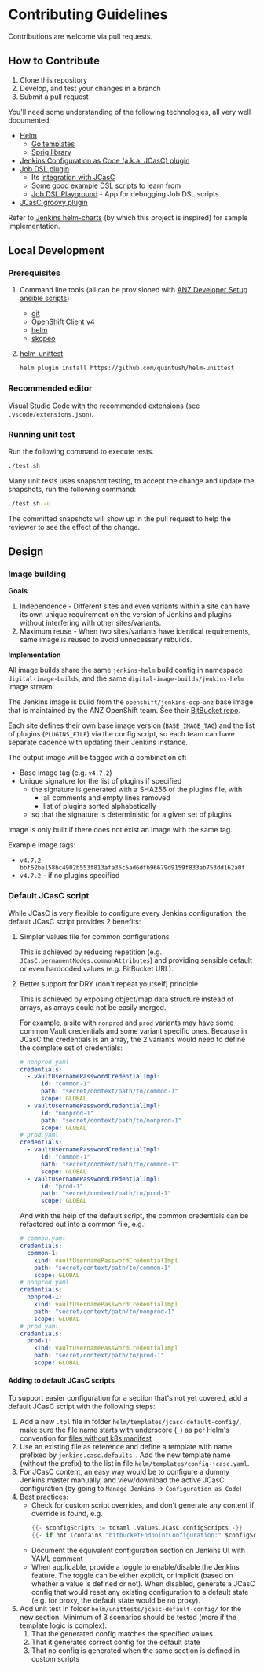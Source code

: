 # Contributing Guidelines

Contributions are welcome via pull requests.

## How to Contribute

1. Clone this repository
2. Develop, and test your changes in a branch
3. Submit a pull request

You'll need some understanding of the following technologies, all very well documented:

- [Helm](https://helm.sh/docs/chart_template_guide/getting_started/)
  - [Go templates](https://pkg.go.dev/text/template)
  - [Sprig library](https://masterminds.github.io/sprig/)
- [Jenkins Configuration as Code (a.k.a. JCasC) plugin](https://github.com/jenkinsci/configuration-as-code-plugin)
- [Job DSL plugin](https://github.com/jenkinsci/job-dsl-plugin)
  - Its [integration with JCasC](https://github.com/jenkinsci/job-dsl-plugin/blob/master/docs/JCasC.md)
  - Some good [example DSL scripts](https://github.com/sheehan/job-dsl-gradle-example) to learn from
  - [Job DSL Playground](http://job-dsl.herokuapp.com/) - App for debugging Job DSL scripts.
- [JCasC groovy plugin](https://github.com/jenkinsci/configuration-as-code-groovy-plugin)

Refer to [Jenkins helm-charts](https://github.com/jenkinsci/helm-charts) (by which this project is inspired) for sample
implementation.

## Local Development

### Prerequisites

1. Command line tools (all can be provisioned with
   [ANZ Developer Setup ansible scripts](https://bitbucket.nz.service.anz/projects/DS/repos/ansible/browse))
   - [git](https://git-scm.com/)
   - [OpenShift Client v4](https://docs.openshift.com/container-platform/4.7/cli_reference/openshift_cli/getting-started-cli.html)
   - [helm](https://helm.sh/docs/intro/install/)
   - [skopeo](https://github.com/containers/skopeo)
2. [helm-unittest](https://github.com/quintush/helm-unittest)

   ```sh
   helm plugin install https://github.com/quintush/helm-unittest
   ```

### Recommended editor

Visual Studio Code with the recommended extensions (see `.vscode/extensions.json`).

### Running unit test

Run the following command to execute tests.

```sh
./test.sh
```

Many unit tests uses snapshot testing, to accept the change and update the snapshots, run the following command:

```sh
./test.sh -u
```

The committed snapshots will show up in the pull request to help the reviewer to see the effect of the change.

## Design

### Image building

**Goals**

1. Independence - Different sites and even variants within a site can have its own unique requirement on the version of
   Jenkins and plugins without interfering with other sites/variants.
2. Maximum reuse - When two sites/variants have identical requirements, same image is reused to avoid unnecessary
   rebuilds.

**Implementation**

All image builds share the same `jenkins-helm` build config in namespace `digital-image-builds`, and the same
`digital-image-builds/jenkins-helm` image stream.

The Jenkins image is build from the `openshift/jenkins-ocp-anz` base image that is maintained by the ANZ OpenShift team.
See their [BitBucket repo](https://bitbucket.nz.service.anz/projects/OP/repos/jenkins/browse).

Each site defines their own base image version (`BASE_IMAGE_TAG`) and the list of plugins (`PLUGINS_FILE`) via the
config script, so each team can have separate cadence with updating their Jenkins instance.

The output image will be tagged with a combination of:

- Base image tag (e.g. `v4.7.2`)
- Unique signature for the list of plugins if specified
  - the signature is generated with a SHA256 of the plugins file, with
    - all comments and empty lines removed
    - list of plugins sorted alphabetically
  - so that the signature is deterministic for a given set of plugins

Image is only built if there does not exist an image with the same tag.

Example image tags:

- `v4.7.2-bbf62be158bc4902b553f813afa35c5ad6dfb96679d9159f833ab753dd162a0f`
- `v4.7.2` - if no plugins specified

### Default JCasC script

While JCasC is very flexible to configure every Jenkins configuration, the default JCasC script provides 2 benefits:

1. Simpler values file for common configurations

   This is achieved by reducing repetition (e.g. `JCasC.permanentNodes.commonAttributes`) and providing sensible default
   or even hardcoded values (e.g. BitBucket URL).

2. Better support for DRY (don't repeat yourself) principle

   This is achieved by exposing object/map data structure instead of arrays, as arrays could not be easily merged.

   For example, a site with `nonprod` and `prod` variants may have some common Vault credentials and some variant
   specific ones. Because in JCasC the credentials is an array, the 2 variants would need to define the complete set of
   credentials:

   ```yaml
   # nonprod.yaml
   credentials:
     - vaultUsernamePasswordCredentialImpl:
         id: "common-1"
         path: "secret/context/path/to/common-1"
         scope: GLOBAL
     - vaultUsernamePasswordCredentialImpl:
         id: "nonprod-1"
         path: "secret/context/path/to/nonprod-1"
         scope: GLOBAL
   # prod.yaml
   credentials:
     - vaultUsernamePasswordCredentialImpl:
         id: "common-1"
         path: "secret/context/path/to/common-1"
         scope: GLOBAL
     - vaultUsernamePasswordCredentialImpl:
         id: "prod-1"
         path: "secret/context/path/to/prod-1"
         scope: GLOBAL
   ```

   And with the help of the default script, the common credentials can be refactored out into a common file, e.g.:

   ```yaml
   # common.yaml
   credentials:
     common-1:
       kind: vaultUsernamePasswordCredentialImpl
       path: "secret/context/path/to/common-1"
       scope: GLOBAL
   # nonprod.yaml
   credentials:
     nonprod-1:
       kind: vaultUsernamePasswordCredentialImpl
       path: "secret/context/path/to/nonprod-1"
       scope: GLOBAL
   # prod.yaml
   credentials:
     prod-1:
       kind: vaultUsernamePasswordCredentialImpl
       path: "secret/context/path/to/prod-1"
       scope: GLOBAL
   ```

#### Adding to default JCasC scripts

To support easier configuration for a section that's not yet covered, add a default JCasC script with the following
steps:

1. Add a new `.tpl` file in folder `helm/templates/jcasc-default-config/`, make sure the file name starts with
   underscore (`_`) as per Helm's convention for
   [files without k8s manifest](https://helm.sh/docs/chart_template_guide/named_templates/#partials-and-_-files)
2. Use an existing file as reference and define a template with name prefixed by `jenkins.casc.defaults.`. Add the new
   template name (without the prefix) to the list in file `helm/templates/config-jcasc.yaml`.
3. For JCasC content, an easy way would be to configure a dummy Jenkins master manually, and view/download the active
   JCasC configuration (by going to `Manage Jenkins` -> `Configuration as Code`)
4. Best practices:
   - Check for custom script overrides, and don't generate any content if override is found, e.g.
     ```go
     {{- $configScripts := toYaml .Values.JCasC.configScripts -}}
     {{- if not (contains "bitbucketEndpointConfiguration:" $configScripts) }}
     ```
   - Document the equivalent configuration section on Jenkins UI with YAML comment
   - When applicable, provide a toggle to enable/disable the Jenkins feature. The toggle can be either explicit, or
     implicit (based on whether a value is defined or not). When disabled, generate a JCasC config that would reset any
     existing configuration to a default state (e.g. for proxy, the default state would be no proxy).
5. Add unit test in folder `helm/unittests/jcasc-default-config/` for the new section. Minimum of 3 scenarios should be
   tested (more if the template logic is complex):
   1. That the generated config matches the specified values
   2. That it generates correct config for the default state
   3. That no config is generated when the same section is defined in custom scripts

